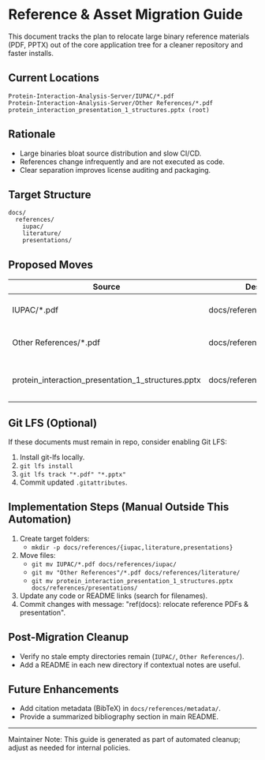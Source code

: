 # Reference & Asset Migration Guide

This document tracks the plan to relocate large binary reference materials (PDF, PPTX) out of the core application tree for a cleaner repository and faster installs.

## Current Locations

```
Protein-Interaction-Analysis-Server/IUPAC/*.pdf
Protein-Interaction-Analysis-Server/Other References/*.pdf
protein_interaction_presentation_1_structures.pptx (root)
```

## Rationale
- Large binaries bloat source distribution and slow CI/CD.
- References change infrequently and are not executed as code.
- Clear separation improves license auditing and packaging.

## Target Structure
```
docs/
  references/
    iupac/
    literature/
    presentations/
```

## Proposed Moves
| Source | Destination | Notes |
|--------|-------------|-------|
| IUPAC/*.pdf | docs/references/iupac/ | Keep original filenames |
| Other References/*.pdf | docs/references/literature/ | Group by topic if desired |
| protein_interaction_presentation_1_structures.pptx | docs/references/presentations/ | Rename with date if multiple |

## Git LFS (Optional)
If these documents must remain in repo, consider enabling Git LFS:
1. Install git-lfs locally.
2. `git lfs install`
3. `git lfs track "*.pdf" "*.pptx"`
4. Commit updated `.gitattributes`.

## Implementation Steps (Manual Outside This Automation)
1. Create target folders:
   - `mkdir -p docs/references/{iupac,literature,presentations}`
2. Move files:
   - `git mv IUPAC/*.pdf docs/references/iupac/`
   - `git mv "Other References"/*.pdf docs/references/literature/`
   - `git mv protein_interaction_presentation_1_structures.pptx docs/references/presentations/`
3. Update any code or README links (search for filenames).
4. Commit changes with message: "ref(docs): relocate reference PDFs & presentation".

## Post-Migration Cleanup
- Verify no stale empty directories remain (`IUPAC/`, `Other References/`).
- Add a README in each new directory if contextual notes are useful.

## Future Enhancements
- Add citation metadata (BibTeX) in `docs/references/metadata/`.
- Provide a summarized bibliography section in main README.

---
Maintainer Note: This guide is generated as part of automated cleanup; adjust as needed for internal policies.
